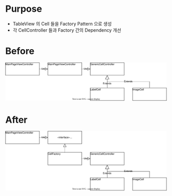 # Purpose
- TableView 의 Cell 들을 Factory Pattern 으로 생성
- 각 CellController 들과 Factory 간의 Dependency 개선


# Before
<img src="https://github.com/taitty/SwiftPractice/blob/master/myTableViewFactory/before-layout.drawio.svg">


# After
<img src="https://github.com/taitty/SwiftPractice/blob/master/myTableViewFactory/after-layout.drawio.svg">
